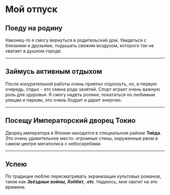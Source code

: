 # Мой отпуск

## Поеду на родину
Наконец-то я смогу вернуться в родительский дом. Увидеться с близкими и друзьями, подышать свежим воздухом, которого так не хватает в душном городе.

---
## Займусь активным отдыхом
После изнурительной работы очень приятно отдохнуть, но, в первую очередь, отдых - это смена рода занятий. Спорт играет очень важную роль для здоровья. Я смогу надеть ролики, покататься по любимым улицам и паркам, это очень бодрит и дарит энергию.

---
## Посещу **__Императорский дворец Токио__**
Дворец императора в Японии находится в специальном районе **__Тиёда__**. Это очень удивительное место: огромные стены, окруженные рвом в самом центре мегаполиса с небоскребами.

---
## Успею
По традиции люблю пересматривать экранизации культовых романов, такие как *__Звёздные войны, Хоббит, .etc__*. Надеюсь, мне хватит на это времени.